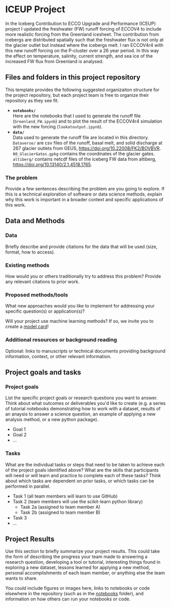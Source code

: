# ICEUP Project

In the Iceberg Contribution to ECCO Upgrade and Performance (ICEUP) project I updated the freshwater (FW) runoff forcing of ECCOV4 to include more realistic forcing from the Greenland icesheet. The contribution from icebergs are distributed spatially such that the freshwater flux is not only at the glacier outlet but instead where the icebergs melt.
I ran ECCOV4r4 with this new runoff forcing on the P-cluster over a 26 year period. In this way the effect on temperature, salinity, current strength, and sea ice of the increased FW flux from Greenland is analysed.

## Files and folders in this project repository

This template provides the following suggested organizaiton structure for the project repository, but each project team is free to organize their repository as they see fit.

* **`notebooks/`**
<br> Here are the notebooks that I used to generate the runoff file (`Greenland_FW.ipynb`) and to plot the result of the ECCOV4r4 simulation with the new forcing (`lookatoutput.ipynb`).
* **`data/`**
<br> Data used to generate the runoff file are located in this directory.
`Dataverse/` are csv files of the runoff, basal melt, and solid discharge at 267 glacier outlets from GEUS,  https://doi.org/10.22008/FK2/BOVBVR. `00_GlacierGates.gpkg` contains the coordinates of the glacier gates. `altiberg/` contains netcdf files of the iceberg FW data from altiberg, https://doi.org/10.13140/2.1.4518.1765.


### The problem

Provide a few sentences describing the problem are you going to explore. If this is a technical exploration of software or data science methods, explain why this work is important in a broader context and specific applications of this work.

## Data and Methods

### Data

Briefly describe and provide citations for the data that will be used (size, format, how to access).

### Existing methods

How would you or others traditionally try to address this problem? Provide any relevant citations to prior work.

### Proposed methods/tools

What new approaches would you like to implement for addressing your specific question(s) or application(s)?

Will your project use machine learning methods? If so, we invite you to create a [model card](model-card.md)!

### Additional resources or background reading

Optional: links to manuscripts or technical documents providing background information, context, or other relevant information.

## Project goals and tasks

### Project goals

List the specific project goals or research questions you want to answer. Think about what outcomes or deliverables you'd like to create (e.g. a series of tutorial notebooks demonstrating how to work with a dataset, results of an anaysis to answer a science question, an example of applying a new analysis method, or a new python package).

* Goal 1
* Goal 2
* ...

### Tasks

What are the individual tasks or steps that need to be taken to achieve each of the project goals identified above? What are the skills that participants will need or will learn and practice to complete each of these tasks? Think about which tasks are dependent on prior tasks, or which tasks can be performed in parallel.

* Task 1 (all team members will learn to use GitHub)
* Task 2 (team members will use the scikit-learn python library)
  * Task 2a (assigned to team member A)
  * Task 2b (assigned to team member B)
* Task 3
* ...

## Project Results

Use this section to briefly summarize your project results. This could take the form of describing the progress your team made to answering a research question, developing a tool or tutorial, interesting things found in exploring a new dataset, lessons learned for applying a new method, personal accomplishments of each team member, or anything else the team wants to share.

You could include figures or images here, links to notebooks or code elsewhere in the repository (such as in the [notebooks](notebooks/) folder), and information on how others can run your notebooks or code.
